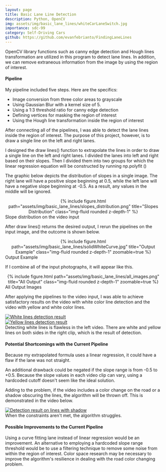 ```yaml
---
layout: page
title: Basic Lane Line Detection
description: Python, OpenCV
img: assets/img/basic_lane_lines/whiteCarLaneSwitch.jpg
importance: sdc-99
category: Self-Driving Cars
github: https://github.com/evanfebrianto/FindingLaneLines
---
```


<!-- VIDEO LINKS
https://youtu.be/zbxr5MJNSU8 "Solid White Video Output"
https://youtu.be/vj48U4v-hig "Solid Yellow Video Output"
https://youtu.be/VJY4PSqq33M "Challenge Video Output"
 -->

OpenCV library functions such as canny edge detection and Hough lines transformation are utilized in this program to detect lane lines. In addition, we can remove extraneous information from the image by using the region of interest.

#### **Pipeline**

My pipeline included five steps. Here are the specifics:
* Image conversion from three color areas to grayscale
* Using Gaussian Blur with a kernel size of 5.
* Using a 1:3 threshold ratio for canny edge detection
* Defining vertices for masking the region of interest
* Using the Hough line transformation inside the region of interest

After connecting all of the pipelines, I was able to detect the lane lines inside the region of interest. The purpose of this project, however, is to draw a single line on the left and right lanes.

I designed the draw lines() function to extrapolate the lines in order to draw a single line on the left and right lanes. I divided the lanes into left and right based on their slopes. Then I divided them into two groups for which the linear regression equation will be constructed by running np.polyfit ()

The graphic below depicts the distribution of slopes in a single image. The right lane will have a positive slope beginning at 0.5, while the left lane will have a negative slope beginning at -0.5. As a result, any values in the middle will be ignored.

<div class="row">
    <div class="col-sm mt-3 mt-md-0" align="center">
        {% include figure.html path="assets/img/basic_lane_lines/slopes_distribution.png" title="Slopes Distribution" class="img-fluid rounded z-depth-1" %}
    </div>
</div>
<div class="caption">
    Slope distribution on the video input
</div>

After draw lines() returns the desired output, I rerun the pipelines on the input image, and the outcome is shown below.

<div class="row">
    <div class="col-sm mt-3 mt-md-0" align="center">
        {% include figure.html path="assets/img/basic_lane_lines/solidWhiteCurve.jpg" title="Output Example" class="img-fluid rounded z-depth-1" zoomable=true %}
    </div>
</div>
<div class="caption">
    Output Example
</div>

If I combine all of the input photographs, it will appear like this.

<div class="row">
    <div class="col-sm mt-3 mt-md-0" align="center">
        {% include figure.html path="assets/img/basic_lane_lines/all_images.png" title="All Output" class="img-fluid rounded z-depth-1" zoomable=true %}
    </div>
</div>
<div class="caption">
    All Output Images
</div>

<!-- [![Test Video](/../../../assets/img/basic_lane_lines/test_images_output/solidWhiteRight.jpg)](https://youtu.be/zbxr5MJNSU8 "Video Output") -->

After applying the pipelines to the video input, I was able to achieve satisfactory results on the video with white color line detection and the video with yellow and white color lines.

<div class="row">
    <div class="col-sm-6 mt-3 mt-md-0">
        <a href="https://youtu.be/zbxr5MJNSU8" title="White lines detection result">
            <img src="../../../assets/img/basic_lane_lines/out_white.png" alt="White lines detection result" class="img-fluid rounded z-depth-1"/>
        </a>
    </div>
    <div class="col-sm-6 mt-3 mt-md-0">
        <a href="https://youtu.be/vj48U4v-hig" title="Yellow lines detection result">
            <img src="../../../assets/img/basic_lane_lines/out_yellow.png" alt="Yellow lines detection result" class="img-fluid rounded z-depth-1"/>
        </a>
    </div>
</div>
<div class="caption">
    Detecting white lines is flawless in the left video. There are white and yellow lines on both sides in the right clip, which is the result of detection.
</div>

#### **Potential Shortcomings with the Current Pipeline**

Because my extrapolated formula uses a linear regression, it could have a flaw if the lane was not straight.

An additional drawback could be negated if the slope range is from -0.5 to +0.5. Because the slope values in each video clip can vary, using a hardcoded cutoff doesn't seem like the ideal solution.

Adding to the problem, if the video includes a color change on the road or a shadow obscuring the lines, the algorithm will be thrown off. This is demonstrated in the video below.

<div class="col-sm mt-3 mt-md-0">
    <a href="https://youtu.be/VJY4PSqq33M" title="Detection result on lines with shadow">
        <img src="../../../assets/img/basic_lane_lines/out_challenge.png" alt="Detection result on lines with shadow" class="img-fluid rounded z-depth-1"/>
    </a>
</div>
<div class="caption">
    When the constraints aren't met, the algorithm struggles.
</div>

#### **Possible Improvements to the Current Pipeline**

Using a curve fitting lane instead of linear regression would be an improvement. An alternative to employing a hardcoded slope range threshold would be to use a filtering technique to remove some noise from within the region of interest. Color space research may be necessary to improve the algorithm's resilience in dealing with the road color changing problem.